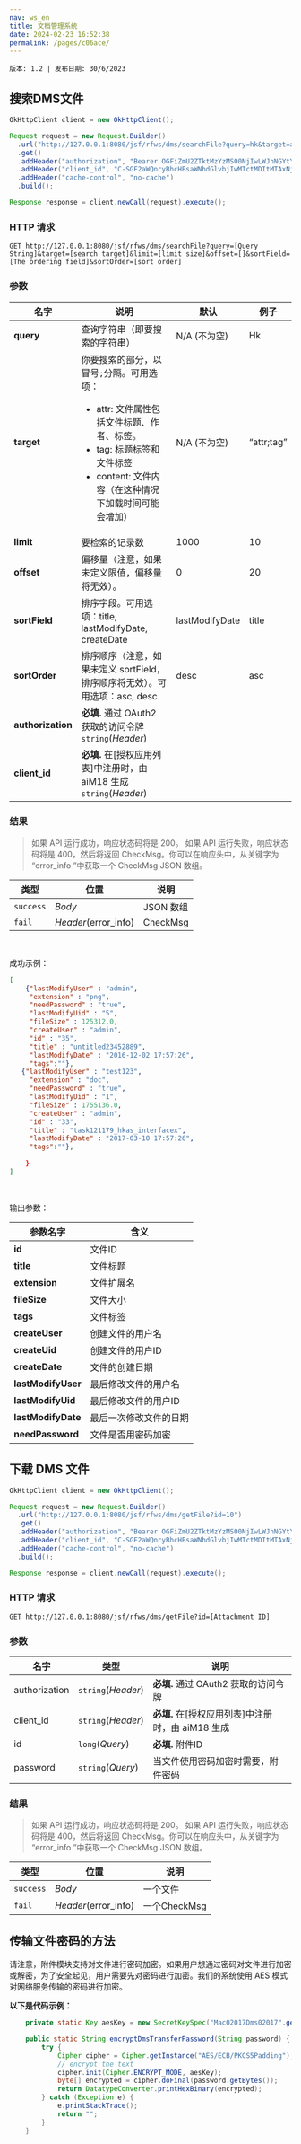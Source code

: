 ```yaml
---
nav: ws_en
title: 文档管理系统
date: 2024-02-23 16:52:38
permalink: /pages/c06ace/
---
```


`版本: 1.2 | 发布日期: 30/6/2023`


## 搜索DMS文件

```java
OkHttpClient client = new OkHttpClient();

Request request = new Request.Builder()
  .url("http://127.0.0.1:8080/jsf/rfws/dms/searchFile?query=hk&target=attr;tag;content&limit=10&offset=0&sortField=title&sortOrder=desc")
  .get()
  .addHeader("authorization", "Bearer OGFiZmU2ZTktMzYzMS00NjIwLWJhNGYtYWU2OGQyNTZhMmNi")
  .addHeader("client_id", "C-SGF2aWQncyBhcHBsaWNhdGlvbjIwMTctMDItMTAxNjc=")
  .addHeader("cache-control", "no-cache")
  .build();

Response response = client.newCall(request).execute();
```



### HTTP 请求

`GET http://127.0.0.1:8080/jsf/rfws/dms/searchFile?query=[Query String]&target=[search target]&limit=[limit size]&offset=[]&sortField=[The ordering field]&sortOrder=[sort order]`



### 参数

| **名字**          | **说明**                          | **默认**           | **例子** |
| ----------------- | ---------------------------------------- | --------------------- | ----------- |
| **query**         | 查询字符串（即要搜索的字符串） | N/A (不为空) | Hk          |
| **target**        | 你要搜索的部分，以冒号`;`分隔。可用选项：<ul><li>attr: 文件属性包括文件标题、作者、标签。</li><li>tag: 标题标签和文件标签</li><li>content: 文件内容（在这种情况下加载时间可能会增加）</li></ul> | N/A (不为空) | “attr;tag”  |
| **limit**         | 要检索的记录数  | 1000                  | 10          |
| **offset**        | 偏移量（注意，如果未定义限值，偏移量将无效）。 | 0                     | 20          |
| **sortField**     | 排序字段。可用选项：title, lastModifyDate, createDate | lastModifyDate        | title       |
| **sortOrder**     | 排序顺序（注意，如果未定义 sortField，排序顺序将无效）。可用选项：asc, desc | desc                  | asc         |
| **authorization** |  **必填.** 通过 OAuth2 获取的访问令牌 `string`(*Header*) |                       |             |
| **client_id**     |  **必填.** 在[授权应用列表]中注册时，由 aiM18 生成  `string`(*Header*) |                       |             |

 

###  结果

> 如果 API 运行成功，响应状态码将是 200。 
> 如果 API 运行失败，响应状态码将是 400，然后将返回 CheckMsg。你可以在响应头中，从关键字为 “error_info ”中获取一个 CheckMsg JSON 数组。 

| 类型      | 位置             | 说明  |
| --------- | -------------------- | ------------ |
| `success` | *Body*               | JSON 数组 |
| `fail`    | *Header*(error_info) | CheckMsg   |

<br/>

成功示例：

```json
[
    {"lastModifyUser" : "admin",
     "extension" : "png",
     "needPassword" : "true",
     "lastModifyUid" : "5",
     "fileSize" : 125312.0,
     "createUser" : "admin",
     "id" : "35",
     "title" : "untitled23452889",
     "lastModifyDate" : "2016-12-02 17:57:26",
     "tags":""},
   {"lastModifyUser" : "test123",
     "extension" : "doc",
     "needPassword" : "true",
     "lastModifyUid" : "1",
     "fileSize" : 1755136.0,
     "createUser" : "admin",
     "id" : "33",
     "title" : "task121179_hkas_interfacex",
     "lastModifyDate" : "2017-03-10 17:57:26",
     "tags":""},
        
    }
]
```

<br/>

输出参数：

| **参数名字** | **含义**                              |
| ------------------ | ---------------------------------------- |
| **id**             | 文件ID                           |
| **title**          | 文件标题                       |
| **extension**      | 文件扩展名                    |
| **fileSize**       | 文件大小                    |
| **tags**           | 文件标签                         |
| **createUser**     | 创建文件的用户名       |
| **createUid**      | 创建文件的用户ID            |
| **createDate**     | 文件的创建日期               |
| **lastModifyUser** | 最后修改文件的用户名  |
| **lastModifyUid**  | 最后修改文件的用户ID        |
| **lastModifyDate** | 最后一次修改文件的日期          |
| **needPassword**   | 文件是否用密码加密   |

 

## 下载 DMS 文件

```java
OkHttpClient client = new OkHttpClient();

Request request = new Request.Builder()
  .url("http://127.0.0.1:8080/jsf/rfws/dms/getFile?id=10")
  .get()
  .addHeader("authorization", "Bearer OGFiZmU2ZTktMzYzMS00NjIwLWJhNGYtYWU2OGQyNTZhMmNi")
  .addHeader("client_id", "C-SGF2aWQncyBhcHBsaWNhdGlvbjIwMTctMDItMTAxNjc=")
  .addHeader("cache-control", "no-cache")
  .build();

Response response = client.newCall(request).execute();
```



### HTTP 请求

`GET http://127.0.0.1:8080/jsf/rfws/dms/getFile?id=[Attachment ID]`



### 参数

| 名字          | 类型               | 说明                              |
| ------------- | ------------------ | ---------------------------------------- |
| authorization | `string`(*Header*) | **必填.** 通过 OAuth2 获取的访问令牌 |
| client_id     | `string`(*Header*) | **必填.** 在[授权应用列表]中注册时，由 aiM18 生成  |
| id            | `long`(*Query*)    | **必填.** 附件ID                |
| password      | `string`(*Query*)  | 当文件使用密码加密时需要，附件密码 |

 

###  结果

> 如果 API 运行成功，响应状态码将是 200。 
> 如果 API 运行失败，响应状态码将是 400，然后将返回 CheckMsg。你可以在响应头中，从关键字为 “error_info ”中获取一个 CheckMsg JSON 数组。

| 类型      | 位置             | 说明 |
| --------- | -------------------- | ----------- |
| `success` | *Body*               | 一个文件     |
| `fail`    | *Header*(error_info) | 一个CheckMsg  |



## 传输文件密码的方法

请注意，附件模块支持对文件进行密码加密。如果用户想通过密码对文件进行加密或解密，为了安全起见，用户需要先对密码进行加密。我们的系统使用 AES 模式对网络服务传输的密码进行加密。

**以下是代码示例：**

```java
	private static Key aesKey = new SecretKeySpec("Mac02017Dms02017".getBytes(), "AES");

	public static String encryptDmsTransferPassword(String password) {
		try {
			Cipher cipher = Cipher.getInstance("AES/ECB/PKCS5Padding");
			// encrypt the text
			cipher.init(Cipher.ENCRYPT_MODE, aesKey);
			byte[] encrypted = cipher.doFinal(password.getBytes());
			return DatatypeConverter.printHexBinary(encrypted);
		} catch (Exception e) {
			e.printStackTrace();
			return "";
		}
	}
```

